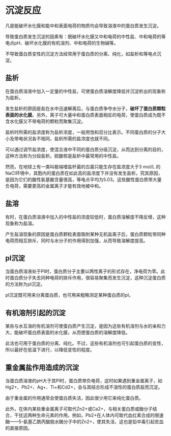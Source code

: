 # 沉淀反应

凡是能破坏水化膜和能中和表面电荷的物质均会导致溶液中的蛋白质发生沉淀。

导致蛋白质发生沉淀的因素有：既破坏水化膜又中和电荷的中性盐、中和电荷的等电点pH、破坏水化膜的有机溶剂、中和电荷的生物碱等。

不导致蛋白质变性的沉淀方法经常用于蛋白质的分离、纯化，如盐析和等电点沉淀。

## 盐析

在蛋白质溶液中加入一定量的中性盐，可使蛋白质溶解度降低并沉淀析出的现象称为盐析。

发生盐析的原因是盐在水中迅速解离后，与蛋白质争夺水分子，**破坏了蛋白质颗粒表面的水化膜**。另外，离子可大量中和蛋白质表面相反的电荷，使蛋白质成为既不含水化膜又不带电荷的颗粒而聚集沉淀。

盐析时所需的盐浓度称为盐析浓度，一般用饱和百分比表示。不同蛋白质的分子大小及带电状况各不相同，盐析所需的盐浓度也就不同。

可以通过调节盐浓度，使混合液中不同的蛋白质分级沉淀，从而达到分离的目的，这种方法称为分段盐析。硫酸核是盐析中最常用的中性盐。

然而，在地球上有一类叫极端嗜盐杆菌的古菌只能生存在盐浓度大于3 mol/L 的NaCl环境中，其胞内的蛋白质在如此高的盐浓度下并没有发生盐析。究其原因，是因为它们的酸性氨基酸含量很高，等电点平均为5.03。这些酸性蛋白质带大量负电荷，需要更高的金属离子才能有效地被中和。

## 盐溶

有时，在蛋白质溶液中加入的中性盐的浓度较低时，蛋白质溶解度不降反增，这种现象称为盐溶。

产生盐溶现象的原因是蛋白质颗粒表面吸附某种无机盐离子后，蛋白质颗粒带同种电荷而相互排斥，同时与水分子的作用得到加强，从而导致溶解度提高。

## pI沉淀

当蛋白质溶液处于Pl时，蛋白质分子主要以两性离子的形式存在，净电荷为零。此时蛋白质分子失去同种电荷的排斥作用，很容易聚集而发生沉淀，这种沉淀蛋白质的方法称为pI沉淀。

pl沉淀既可用来分离蛋白质，也可用来粗略测定某种蛋白质的pI。

## 有机溶剂引起的沉淀

某些与水互溶的有机溶剂可使蛋白质产生沉淀，是因为这些有机溶剂与水的亲和力大，能破坏蛋白质表面的水化膜，从而使蛋白质的溶解度降低。

此法也可用于蛋白质的分离、纯化。不过，这些有机溶剂也可引起蛋白质的变性，所以最好在低温下进行，以降低变性的程度。

## 重金属盐作用造成的沉淀

当蛋白质溶液的pH大于其Pl时，蛋白质带负电荷，这时如果遇到重金属离子，如Hg2+、Pb2+、Ag+、Ti+和Cd2+，会与其结合形成不溶性的蛋白质盐而沉淀。

由于重金属的作用通常会使蛋白质失活，因此很少用它来纯化蛋白质。

此外，在体内某些重金属离子可取代Zn2+或Ca2+，与相关蛋白质或酶分子结合，干扰这两种生命元素的作用。例如，Pb2+在人体内可取代血红素合成的限速酶——5-氨基乙酰丙酸脱水酶分子中的Zn2+，使其失活，这也是铅中毒引起贫血的直接原因。